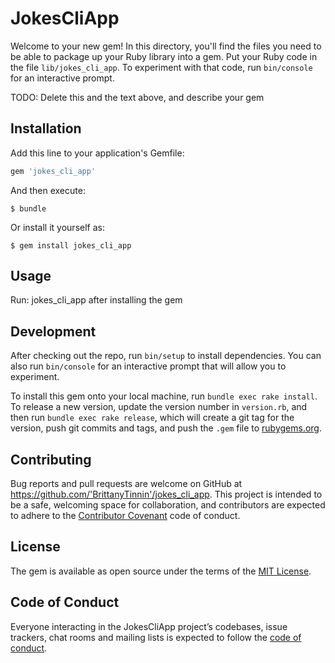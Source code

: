 # JokesCliApp

Welcome to your new gem! In this directory, you'll find the files you need to be able to package up your Ruby library into a gem. Put your Ruby code in the file `lib/jokes_cli_app`. To experiment with that code, run `bin/console` for an interactive prompt.

TODO: Delete this and the text above, and describe your gem

## Installation

Add this line to your application's Gemfile:

```ruby
gem 'jokes_cli_app'
```

And then execute:

    $ bundle

Or install it yourself as:

    $ gem install jokes_cli_app

## Usage

Run: jokes_cli_app after installing the gem

## Development

After checking out the repo, run `bin/setup` to install dependencies. You can also run `bin/console` for an interactive prompt that will allow you to experiment.

To install this gem onto your local machine, run `bundle exec rake install`. To release a new version, update the version number in `version.rb`, and then run `bundle exec rake release`, which will create a git tag for the version, push git commits and tags, and push the `.gem` file to [rubygems.org](https://rubygems.org).

## Contributing

Bug reports and pull requests are welcome on GitHub at https://github.com/'BrittanyTinnin'/jokes_cli_app. This project is intended to be a safe, welcoming space for collaboration, and contributors are expected to adhere to the [Contributor Covenant](http://contributor-covenant.org) code of conduct.

## License

The gem is available as open source under the terms of the [MIT License](https://opensource.org/licenses/MIT).

## Code of Conduct

Everyone interacting in the JokesCliApp project’s codebases, issue trackers, chat rooms and mailing lists is expected to follow the [code of conduct](https://github.com/'BrittanyTinnin'/jokes_cli_app/blob/master/CODE_OF_CONDUCT.md).
